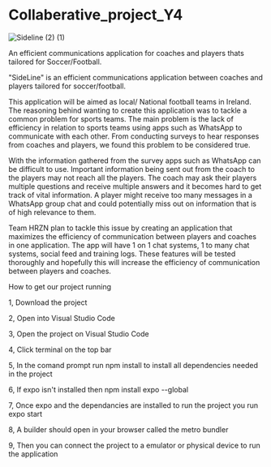 # Collaberative_project_Y4


![Sideline (2) (1)](https://user-images.githubusercontent.com/57398205/160581168-f01ee666-f35c-4dba-bc2a-14173658c92b.png)




An efficient communications application for coaches and players thats tailored for Soccer/Football.

"SideLine" is an efficient communications application between coaches and players tailored for soccer/football.

This application will be aimed as local/ National football teams in Ireland.  The reasoning behind wanting to create this application was to tackle a common problem for sports teams. The main problem is the lack of efficiency in relation to sports teams using apps such as WhatsApp to communicate with each other. From conducting surveys to hear responses from coaches and players, we found this problem to be considered true.

With the information gathered from the survey apps such as WhatsApp can be difficult to use. Important information being sent out from the coach to the players may not reach all the players. The coach may ask their players multiple questions and receive multiple answers and it becomes hard to get track of vital information. A player might receive too many messages in a WhatsApp group chat and could potentially miss out on information that is of high relevance to them.

Team HRZN plan to tackle this issue by creating an application that maximizes the efficiency of communication between players and coaches in one application. The app will have 1 on 1 chat systems, 1 to many chat systems, social feed and training logs. These features will be tested thoroughly and hopefully this will increase the efficiency of communication between players and coaches.

How to get our project running

1, Download the project 

2, Open into Visual Studio Code 

3, Open the project on Visual Studio Code

4, Click terminal on the top bar 

5, In the comand prompt run npm install to install all dependencies needed in the project 

6, If expo isn't installed then npm install expo --global 

7, Once expo and the dependancies are installed to run the project you run expo start 

8, A builder should open in your browser called the metro bundler 

9, Then you can connect the project to a emulator or physical device to run the application    


